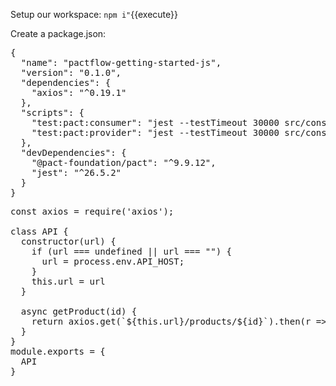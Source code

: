 Setup our workspace: `npm i"`{{execute}}

Create a package.json:

<pre class="file" data-filename="package.json" data-target="replace">
{
  "name": "pactflow-getting-started-js",
  "version": "0.1.0",
  "dependencies": {
    "axios": "^0.19.1"
  },
  "scripts": {
    "test:pact:consumer": "jest --testTimeout 30000 src/consumer/pact.spec.js",
    "test:pact:provider": "jest --testTimeout 30000 src/consumer/pact.spec.js"
  },
  "devDependencies": {
    "@pact-foundation/pact": "^9.9.12",
    "jest": "^26.5.2"
  }
}
</pre>

<pre class="file" data-filename="api.js" data-target="replace">
const axios = require('axios');

class API {
  constructor(url) {
    if (url === undefined || url === "") {
      url = process.env.API_HOST;
    }
    this.url = url
  }

  async getProduct(id) {
    return axios.get(`${this.url}/products/${id}`).then(r => r.data);
  }
}
module.exports = {
  API
}
</pre>

